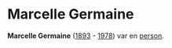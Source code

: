 # Marcelle Germaine

**Marcelle Germaine** ([1893](1893.md) - [1978](1978.md)) var en [person](person.md).
